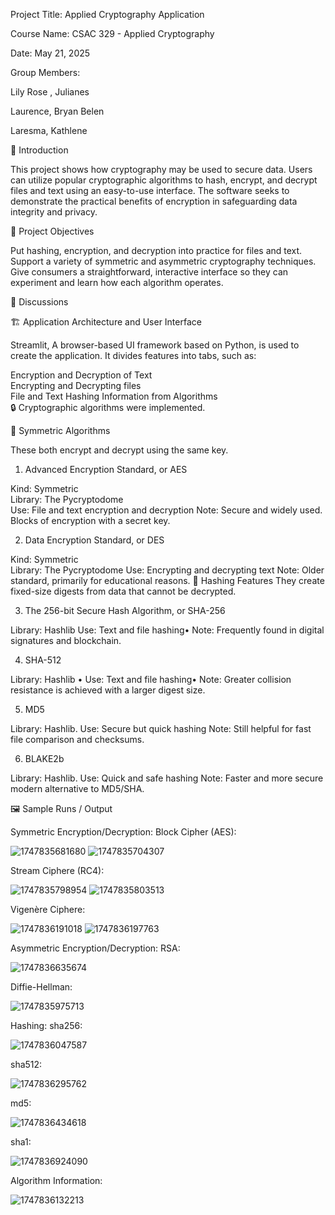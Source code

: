 Project Title: Applied Cryptography Application

Course Name: CSAC 329 - Applied Cryptography

Date: May 21, 2025


Group Members:

Lily Rose , Julianes

Laurence, Bryan Belen

Laresma, Kathlene 



📌 Introduction

This project shows how cryptography may be used to secure data.  Users can utilize popular cryptographic algorithms to hash, encrypt, and decrypt files and text using an easy-to-use interface.  The software seeks to demonstrate the practical benefits of encryption in safeguarding data integrity and privacy.

🎯 Project Objectives

Put hashing, encryption, and decryption into practice for files and text.  
Support a variety of symmetric and asymmetric cryptography techniques.
Give consumers a straightforward, interactive interface so they can experiment and learn how each algorithm operates.

🧩 Discussions

🏗️ Application Architecture and User Interface

 Streamlit, A browser-based UI framework based on Python, is used to create the application.  It divides features into tabs, such as:  

Encryption and Decryption of Text  
Encrypting and Decrypting files  
File and Text Hashing
Information from Algorithms  
🔒 Cryptographic algorithms were implemented.  

🔐 Symmetric Algorithms  

These both encrypt and decrypt using the same key.  

1.  Advanced Encryption Standard, or AES  

Kind: Symmetric  
Library: The Pycryptodome  
Use: File and text encryption and decryption
Note: Secure and widely used.  Blocks of encryption with a secret key.

2.  Data Encryption Standard, or DES  

Kind: Symmetric  
Library: The Pycryptodome
Use: Encrypting and decrypting text
Note: Older standard, primarily for educational reasons.
🔐 Hashing Features They create fixed-size digests from data that cannot be decrypted.

3. The 256-bit Secure Hash Algorithm, or SHA-256

Library: Hashlib
Use: Text and file hashing•
Note: Frequently found in digital signatures and blockchain.

4. SHA-512

Library: Hashlib •
Use: Text and file hashing•
Note: Greater collision resistance is achieved with a larger digest size.

5. MD5

Library: Hashlib.
Use: Secure but quick hashing
Note: Still helpful for fast file comparison and checksums.

6. BLAKE2b

Library: Hashlib.
Use: Quick and safe hashing
Note: Faster and more secure modern alternative to MD5/SHA.

🖼️ Sample Runs / Output

Symmetric Encryption/Decryption:
Block Cipher (AES):

![1747835681680](https://github.com/user-attachments/assets/4d353fbb-20df-4448-9a8a-da58a218a4ed)
![1747835704307](https://github.com/user-attachments/assets/b7516cc5-11ed-4911-b396-82db52722505)


Stream Ciphere (RC4):

![1747835798954](https://github.com/user-attachments/assets/978120f5-0c54-44d3-860a-9514b977873d)
![1747835803513](https://github.com/user-attachments/assets/e9a26d16-7e9f-4392-b9b6-ef69dd637320)


Vigenère Ciphere:

![1747836191018](https://github.com/user-attachments/assets/ba66d573-c094-4db1-9ca5-e5dfcb2d25b4)
![1747836197763](https://github.com/user-attachments/assets/370fbc33-1507-4c0d-b414-2d8b8aa1b373)


Asymmetric Encryption/Decryption:
RSA:

![1747836635674](https://github.com/user-attachments/assets/bc56192e-b08b-4da1-b2b3-bb710b2a34c2)


Diffie-Hellman:

![1747835975713](https://github.com/user-attachments/assets/bfb7c2ee-4ff2-475c-a711-4a21d11d3afc)


Hashing:
sha256:

![1747836047587](https://github.com/user-attachments/assets/72284552-78de-4ea3-b6a2-a745a23ff06c)


sha512:

![1747836295762](https://github.com/user-attachments/assets/d3ba8768-a52d-4fee-b88b-8d8e31d34387)


md5:

![1747836434618](https://github.com/user-attachments/assets/0cb4a87d-4a27-4455-a6a4-b11a0e46e8bf)


sha1:

![1747836924090](https://github.com/user-attachments/assets/4fa21f57-3378-48c6-82cf-3d3dcf316861)

Algorithm Information:

![1747836132213](https://github.com/user-attachments/assets/b03a87f6-8a9c-4894-9a5b-d509bcf550ca)




 






